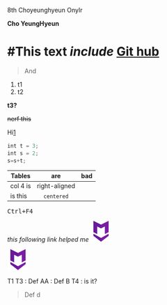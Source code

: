 8th
Choyeunghyeun
Onylr

**Cho YeungHyeun**

#This text *include* [Git hub](https:github.com//Onylr/ComputerBasicCons.git)
======

>And
1. t1
2. t2

**__t3?__**

~~nerf this~~

[is this work?]: http://www.naver.com


Hi[1]

[1]: http://news.naver.com


```javascript
int t = 3;
int s = 2;
s=s+t;
```
|Tables|are|bad|
|------|:---:|---:|
|col 4 is|right-aligned||
|is this|`centered`||
<kbd>Ctrl+F4</kbd>

*this following link helped me*
![alt text](https://github.com/adam-p/markdown-here/raw/master/src/common/images/icon48.png "Logo Title Text 1")

![alt text][logo]

[logo]: https://github.com/adam-p/markdown-here/raw/master/src/common/images/icon48.png "Logo Title Text 2"

T1
T3
: Def AA
: Def B
T4
: is it?
>Def d
